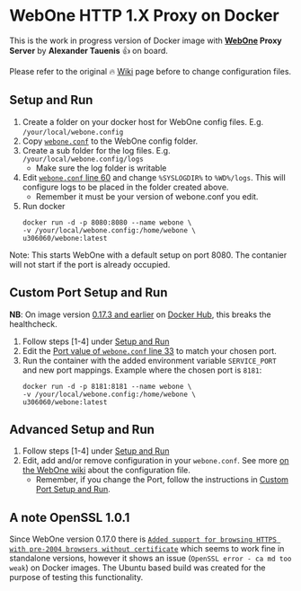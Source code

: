 # WebOne HTTP 1.X Proxy on Docker

This is the work in progress version of Docker image with **[WebOne](https://github.com/atauenis/webone) Proxy Server** by **Alexander Tauenis** 👍 on board.

Please refer to the original 🔥 [Wiki](https://github.com/atauenis/webone/wiki) page before to change configuration files.

## Setup and Run
1. Create a folder on your docker host for WebOne config files. E.g. `/your/local/webone.config`
2. Copy [`webone.conf`](webone.config/webone.conf) to the WebOne config folder.
3. Create a sub folder for the log files. E.g. `/your/local/webone.config/logs`
    - Make sure the log folder is writable
4. Edit [`webone.conf` line 60](webone.config/webone.conf#L60) and change `%SYSLOGDIR%` to `%WD%/logs`. This will configure logs to be placed in the folder created above.
   - Remember it must be your version of webone.conf you edit.
5. Run docker
   ```
   docker run -d -p 8080:8080 --name webone \
   -v /your/local/webone.config:/home/webone \
   u306060/webone:latest
   ``` 

Note: This starts WebOne with a default setup on port 8080. The contanier will not start if the port is already occupied.

## Custom Port Setup and Run
**NB**: On image version <u>0.17.3 and earlier</u> on [Docker Hub](https://hub.docker.com/r/u306060/webone/tags), this breaks the healthcheck.
1. Follow steps [1-4] under [Setup and Run](#setup-and-run)
2. Edit the [Port value of `webone.conf` line 33](webone.config/webone.conf#L33) to match your chosen port.
3. Run the container with the added environment variable `SERVICE_PORT` and new port mappings. Example where the chosen port is `8181`:
      ```
      docker run -d -p 8181:8181 --name webone \
      -v /your/local/webone.config:/home/webone \
      u306060/webone:latest
      ```

## Advanced Setup and Run
1. Follow steps [1-4] under [Setup and Run](#quick-setup-and-run)
2. Edit, add and/or remove configuration in your `webone.conf`. See more [on the WebOne wiki](https://github.com/atauenis/webone/wiki/Configuration-file) about the configuration file.
    - Remember, if you change the Port, follow the instructions in [Custom Port Setup and Run](custom-port-setup-and-run).

## A note OpenSSL 1.0.1

Since WebOne version 0.17.0 there is [`Added support for browsing HTTPS with pre-2004 browsers without certificate`](https://github.com/atauenis/webone/releases/tag/v0.17.0) which seems to work fine in standalone versions, however it shows an issue (`OpenSSL error - ca md too weak`) on Docker images. The Ubuntu based build was created for the purpose of testing this functionality.
